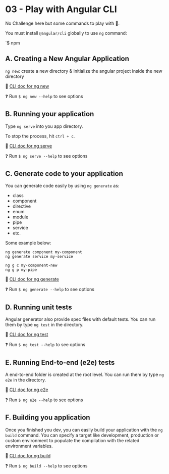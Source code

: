 # 03 - Play with Angular CLI

No Challenge here but some commands to play with 💪.

You must install `@angular/cli` globally to use `ng` command:

`$ npm

## A. Creating a New Angular Application

`ng new`: create a new directory & initialize the angular project inside the new directory

🔖 [CLI doc for ng new](https://angular.io/cli/new)

❓ Run `$ ng new --help` to see options

## B. Running your application

Type `ng serve` into you app directory.

To stop the process, hit `ctrl + c`.

🔖 [CLI doc for ng serve](https://angular.io/cli/serve)

❓ Run `$ ng serve --help` to see options

## C. Generate code to your application

You can generate code easily by using `ng generate` as:
- class
- component
- directive
- enum
- module
- pipe
- service
- etc.

Some example below:

```
ng generate component my-component
ng generate service my-service

ng g c my-component-new
ng g p my-pipe
```

🔖 [CLI doc for ng generate](https://angular.io/cli/generate)

❓ Run `$ ng generate --help` to see options

## D. Running unit tests

Angular generator also provide spec files with default tests.
You can run them by type `ng test` in the directory.

🔖 [CLI doc for ng test](https://angular.io/cli/test)

❓ Run `$ ng test --help` to see options

## E. Running End-to-end (e2e) tests

A end-to-end folder is created at the root level.
You can run them by type `ng e2e` in the directory.

🔖 [CLI doc for ng e2e](https://angular.io/cli/e2e)

❓ Run `$ ng e2e --help` to see options

## F. Building you application

Once you finished you dev, you can easily build your application with the `ng build` command.
You can specify a target like development, production or custom environment to populate the compilation with the related environment variables.

🔖 [CLI doc for ng build](https://angular.io/cli/build)

❓ Run `$ ng build --help` to see options